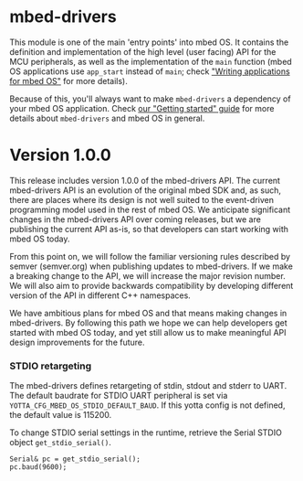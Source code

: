 
# mbed-drivers

This module is one of the main 'entry points' into mbed OS. It contains the definition and implementation of the
high level (user facing) API for the MCU peripherals, as well as the implementation of the `main` function
(mbed OS applications use `app_start` instead of `main`; check ["Writing applications for mbed OS"](https://docs.mbed.com/docs/getting-started-mbed-os/en/latest/Full_Guide/app_on_yotta/#writing-applications-for-mbed-os)
for more details).

Because of this, you'll always want to make `mbed-drivers` a dependency of your mbed OS application. Check
[our "Getting started" guide](https://docs.mbed.com/docs/getting-started-mbed-os/) for more details about `mbed-drivers`
and mbed OS in general.

# Version 1.0.0
This release includes version 1.0.0 of the mbed-drivers API. The current mbed-drivers API is an evolution of the original mbed SDK and, as such, there are places where its design is not well suited to the event-driven programming model used in the rest of mbed OS. We anticipate significant changes in the mbed-drivers API over coming releases, but we are publishing the current API as-is, so that developers can start working with mbed OS today.

From this point on, we will follow the familiar versioning rules described by semver (semver.org) when publishing updates to mbed-drivers. If we make a breaking change to the API, we will increase the major revision number. We will also aim to provide backwards compatibility by developing different version of the API in different C++ namespaces.

We have ambitious plans for mbed OS and that means making changes in mbed-drivers. By following this path we hope we can help developers get started with mbed OS today, and yet still allow us to make meaningful API design improvements for the future.

### STDIO retargeting

The mbed-drivers defines retargeting of stdin, stdout and stderr to UART. The default baudrate for STDIO UART peripheral is set via ```YOTTA_CFG_MBED_OS_STDIO_DEFAULT_BAUD```. If this yotta config is not defined, the default value is 115200.

To change STDIO serial settings in the runtime, retrieve the Serial STDIO object ```get_stdio_serial()```.

```
Serial& pc = get_stdio_serial();
pc.baud(9600);
```
